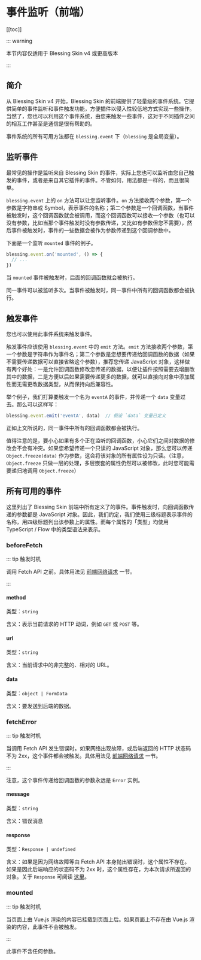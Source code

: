 # 事件监听（前端）

[[toc]]

::: warning

本节内容仅适用于 Blessing Skin v4 或更高版本

:::

## 简介

从 Blessing Skin v4 开始，Blessing Skin 的前端提供了轻量级的事件系统。它提供简单的事件监听和事件触发功能，方便插件以侵入性较低地方式实现一些操作。当然了，您也可以利用这个事件系统，由您来触发一些事件，这对于不同插件之间的相互工作甚至是通信是很有帮助的。

事件系统的所有可用方法都在 `blessing.event` 下（`blessing` 是全局变量）。

## 监听事件

最常见的操作是监听来自 Blessing Skin 的事件，实际上您也可以监听由您自己触发的事件，或者是来自其它插件的事件。不管如何，用法都是一样的，而且很简单。

`blessing.event` 上的 `on` 方法可以让您监听事件。`on` 方法接收两个参数，第一个参数是字符串或 Symbol，表示事件的名称；第二个参数是一个回调函数，当事件被触发时，这个回调函数就会被调用，而这个回调函数可以接收一个参数（也可以没有参数，比如当那个事件触发时没有参数传递，又比如有参数但您不需要），然后事件被触发时，事件的一些数据会被作为参数传递到这个回调参数中。

下面是一个监听 `mounted` 事件的例子。

```javascript
blessing.event.on('mounted', () => {
  // ...
})
```

当 `mounted` 事件被触发时，后面的回调函数就会被执行。

同一事件可以被监听多次。当事件被触发时，同一事件中所有的回调函数都会被执行。

## 触发事件

您也可以使用此事件系统来触发事件。

触发事件应该使用 `blessing.event` 中的 `emit` 方法。`emit` 方法接收两个参数，第一个参数是字符串作为事件名；第二个参数是您想要传递给回调函数的数据（如果不需要传递数据可以直接省略这个参数），推荐您传递 JavaScript 对象，这样做有两个好处：一是允许回调函数修改您传递的数据，以便让插件按照需要去增删改其中的数据，二是方便以后如果需要传递更多的数据，就可以直接向对象中添加属性而无需更改数据类型，从而保持向后兼容性。

举个例子，我们打算要触发一个名为 `eventA` 的事件，并传递一个 `data` 变量过去。那么可以这样写：

```javascript
blessing.event.emit('eventA', data)  // 假设 `data` 变量已定义
```

正如上文所说的，同一事件中所有的回调函数都会被执行。

值得注意的是，要小心如果有多个正在监听的回调函数，小心它们之间对数据的修改会不会有冲突。如果您希望传递一个只读的 JavaScript 对象，那么您可以传递 `Object.freeze(data)` 作为参数，这会将该对象的所有属性设为只读。（注意，`Object.freeze` 只做一层的处理，多层嵌套的属性仍然可以被修改，此时您可能需要递归地调用 `Object.freeze`）

## 所有可用的事件

这里列出了 Blessing Skin 前端中所有定义了的事件。事件触发时，向回调函数传递的参数都是 JavaScript 对象。因此，我们约定，我们使用三级标题表示事件的名称，用四级标题列出该参数上的属性。而每个属性的「类型」均使用 TypeScript / Flow 中的类型语法来表示。

### beforeFetch

::: tip 触发时机

调用 Fetch API 之前。具体用法见 [前端网络请求](fetch.md#事件) 一节。

:::

#### method

类型：`string`

含义：表示当前请求的 HTTP 动词，例如 `GET` 或 `POST` 等。

#### url

类型：`string`

含义：当前请求中的非完整的、相对的 URL。

#### data

类型：`object | FormData`

含义：要发送到后端的数据。

### fetchError

::: tip 触发时机

当调用 Fetch API 发生错误时。如果网络出现故障，或后端返回的 HTTP 状态码不为 2xx，这个事件都会被触发。具体用法见 [前端网络请求](fetch.md#事件) 一节。

:::

注意，这个事件传递给回调函数的参数永远是 `Error` 实例。

#### message

类型：`string`

含义：错误消息

#### response

类型：`Response | undefined`

含义：如果是因为网络故障等由 Fetch API 本身抛出错误时，这个属性不存在。如果是因此后端响应的状态码不为 2xx 时，这个属性存在，为本次请求所返回的对象。关于 `Response` 可阅读 [这里](https://developer.mozilla.org/zh-CN/docs/Web/API/Response)。

### mounted

::: tip 触发时机

当页面上由 Vue.js 渲染的内容已挂载到页面上后。如果页面上不存在由 Vue.js 渲染的内容，此事件不会被触发。

:::

此事件不含任何参数。
